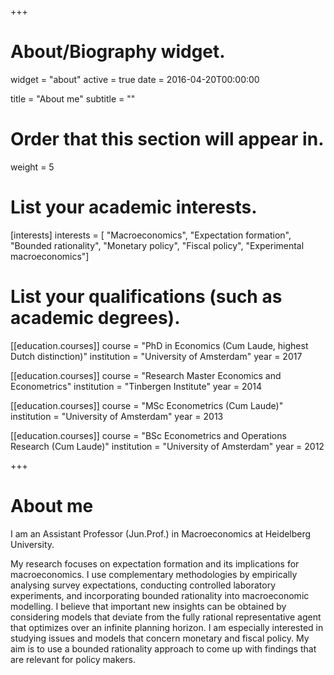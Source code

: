 +++
# About/Biography widget.
widget = "about"
active = true
date = 2016-04-20T00:00:00

title = "About me"
subtitle = ""

# Order that this section will appear in.
weight = 5

# List your academic interests.
[interests]
  interests = [
  "Macroeconomics",
   "Expectation formation",
  "Bounded rationality",
  "Monetary policy",
  "Fiscal policy",
  "Experimental macroeconomics"]

# List your qualifications (such as academic degrees).
[[education.courses]]
  course = "PhD in Economics (Cum Laude, highest Dutch distinction)"
  institution = "University of Amsterdam"
  year = 2017

[[education.courses]]
  course = "Research Master Economics and Econometrics"
  institution = "Tinbergen Institute"
  year = 2014

[[education.courses]]
  course = "MSc Econometrics (Cum Laude)"
  institution = "University of Amsterdam"
  year = 2013

[[education.courses]]
  course = "BSc Econometrics and Operations Research (Cum Laude)"
  institution = "University of Amsterdam"
  year = 2012
 
+++

# About me

I am an Assistant Professor (Jun.Prof.) in Macroeconomics at Heidelberg University.

My research focuses on expectation formation and its implications for macroeconomics. I use complementary methodologies by empirically analysing survey expectations, conducting controlled laboratory experiments, and incorporating bounded rationality into macroeconomic modelling. I believe that important new insights can be obtained by considering models that deviate from the fully rational representative agent that  optimizes over an infinite planning horizon. I am especially interested in studying issues and models that concern monetary and fiscal policy. My aim is to use a bounded rationality approach to come up with findings that are relevant for policy makers.